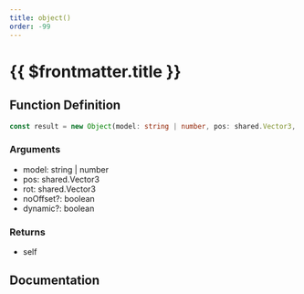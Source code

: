 ```yaml
---
title: object()
order: -99
---
```


# {{ $frontmatter.title }}

## Function Definition

```ts
const result = new Object(model: string | number, pos: shared.Vector3, rot: shared.Vector3, noOffset?: boolean, dynamic?: boolean);
```

### Arguments

* model: string | number
* pos: shared.Vector3
* rot: shared.Vector3
* noOffset?: boolean
* dynamic?: boolean

### Returns

* self

## Documentation

<!--@include: ./parts/object.md-->
